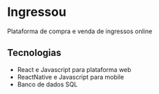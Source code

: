 # Ingressou

Plataforma de compra e venda de ingressos online

## Tecnologias

- React e Javascript para plataforma web
- ReactNative e Javascript para mobile
- Banco de dados SQL

